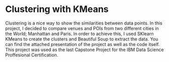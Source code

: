 # Clustering with KMeans
Clustering is a nice way to show the similarities between data points. In this project, I decided to compare venues and POIs from two different cities in the World; Manhattan and Paris. In order to achieve this, I used SKlearn KMeans to create the clusters and Beautiful Soup to extract the data. You can find the attached presentation of the project as well as the code itself.
This project was used as the last Capstone Project for the IBM Data Science Proffesional Certification.
